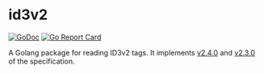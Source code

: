 # id3v2

[![GoDoc](https://godoc.org/github.com/tmthrgd/id3v2?status.svg)](https://godoc.org/github.com/tmthrgd/id3v2)
[![Go Report Card](https://goreportcard.com/badge/github.com/tmthrgd/id3v2)](https://goreportcard.com/report/github.com/tmthrgd/id3v2)

A Golang package for reading ID3v2 tags. It implements
[v2.4.0](http://id3.org/id3v2.4.0-structure) and
[v2.3.0](http://id3.org/id3v2.3.0) of the specification.